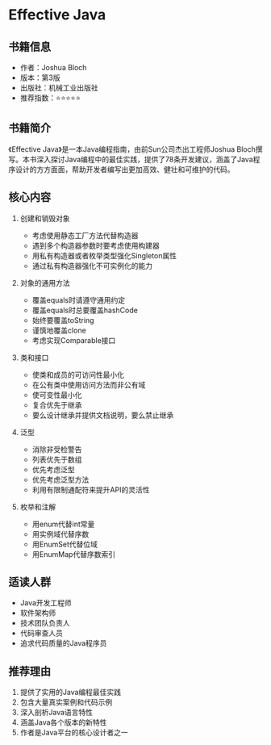 # Effective Java

## 书籍信息
- 作者：Joshua Bloch
- 版本：第3版
- 出版社：机械工业出版社
- 推荐指数：⭐⭐⭐⭐⭐

## 书籍简介
《Effective Java》是一本Java编程指南，由前Sun公司杰出工程师Joshua Bloch撰写。本书深入探讨Java编程中的最佳实践，提供了78条开发建议，涵盖了Java程序设计的方方面面，帮助开发者编写出更加高效、健壮和可维护的代码。

## 核心内容
1. 创建和销毁对象
   - 考虑使用静态工厂方法代替构造器
   - 遇到多个构造器参数时要考虑使用构建器
   - 用私有构造器或者枚举类型强化Singleton属性
   - 通过私有构造器强化不可实例化的能力

2. 对象的通用方法
   - 覆盖equals时请遵守通用约定
   - 覆盖equals时总要覆盖hashCode
   - 始终要覆盖toString
   - 谨慎地覆盖clone
   - 考虑实现Comparable接口

3. 类和接口
   - 使类和成员的可访问性最小化
   - 在公有类中使用访问方法而非公有域
   - 使可变性最小化
   - 复合优先于继承
   - 要么设计继承并提供文档说明，要么禁止继承

4. 泛型
   - 消除非受检警告
   - 列表优先于数组
   - 优先考虑泛型
   - 优先考虑泛型方法
   - 利用有限制通配符来提升API的灵活性

5. 枚举和注解
   - 用enum代替int常量
   - 用实例域代替序数
   - 用EnumSet代替位域
   - 用EnumMap代替序数索引

## 适读人群
- Java开发工程师
- 软件架构师
- 技术团队负责人
- 代码审查人员
- 追求代码质量的Java程序员

## 推荐理由
1. 提供了实用的Java编程最佳实践
2. 包含大量真实案例和代码示例
3. 深入剖析Java语言特性
4. 涵盖Java各个版本的新特性
5. 作者是Java平台的核心设计者之一
